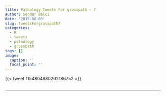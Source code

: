```yaml
---
title: Pathology Tweets For grosspath - 7
author: Serdar Balci
date: '2019-08-03'
slug: tweetsForgrosspath7
categories:
  - R
  - tweets
  - pathology
  - grosspath
tags: []
image:
  caption: ''
  focal_point: ''
---
```



{{< tweet 1154804880202186752 >}}
<br>
<br>
<hr>
